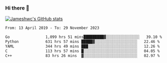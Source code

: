 ### Hi there 👋

[![Jameshwc's GitHub stats](https://github-readme-stats.vercel.app/api?username=jameshwc)](https://github.com/anuraghazra/github-readme-stats)

<!--START_SECTION:waka-->

```txt
From: 13 April 2019 - To: 29 November 2023

Go                1,099 hrs 51 mins█████████▓░░░░░░░░░░░░░░░   39.10 %
Python            631 hrs 57 mins █████▓░░░░░░░░░░░░░░░░░░░   22.46 %
YAML              344 hrs 49 mins ███░░░░░░░░░░░░░░░░░░░░░░   12.26 %
C                 113 hrs 57 mins █░░░░░░░░░░░░░░░░░░░░░░░░   04.05 %
C++               83 hrs 26 mins  ▓░░░░░░░░░░░░░░░░░░░░░░░░   02.97 %
```

<!--END_SECTION:waka-->